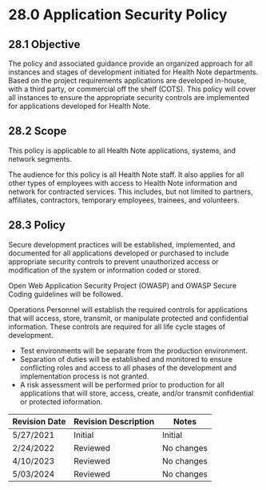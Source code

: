 # 28.0 Application Security Policy

## 28.1 Objective

The policy and associated guidance provide an organized approach for all instances and stages of development initiated for Health Note departments.  Based on the project requirements applications are developed in-house, with a third party, or commercial off the shelf (COTS). This policy will cover all instances to ensure the appropriate security controls are implemented for applications developed for Health Note.

## 28.2 Scope

This policy is applicable to all Health Note applications, systems, and network segments.

The audience for this policy is all Health Note staff.  It also applies for all other types of employees with access to Health Note information and network for contracted services. This includes, but not limited to partners, affiliates, contractors, temporary employees, trainees, and volunteers.  

## 28.3 Policy

Secure development practices will be established, implemented, and documented for all applications developed or purchased to include appropriate security controls to prevent unauthorized access or modification of the system or information coded or stored. 

Open Web Application Security Project (OWASP) and OWASP Secure Coding guidelines will be followed. 

Operations Personnel will establish the required controls for applications that will access, store, transmit, or manipulate protected and confidential information. These controls are required for all life cycle stages of development. 

- Test environments will be separate from the production environment.
- Separation of duties will be established and monitored to ensure conflicting roles and access to all phases of the development and implementation process is not granted.
- A risk assessment will be performed prior to production for all applications that will store, access, create, and/or transmit confidential or protected information. 

| Revision Date | Revision Description        | Notes               |
| --------------| --------------------------- | ------------------- |
| 5/27/2021     | Initial                    | Initial          |
| 2/24/2022     | Reviewed                    | No changes          |
| 4/10/2023     | Reviewed                    | No changes          |
| 5/03/2024     | Reviewed                    | No changes          |